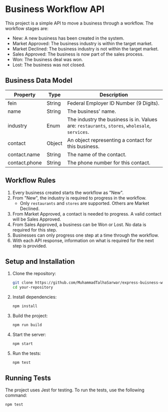 # Business Workflow API

This project is a simple API to move a business through a workflow. The workflow stages are:

- New: A new business has been created in the system.
- Market Approved: The business industry is within the target market.
- Market Declined: The business industry is not within the target market.
- Sales Approved: The business is now part of the sales process.
- Won: The business deal was won.
- Lost: The business was not closed.

## Business Data Model

| Property     | Type   | Description                                               |
|--------------|--------|-----------------------------------------------------------|
| fein         | String | Federal Employer ID Number (9 Digits).                    |
| name         | String | The business' name.                                       |
| industry     | Enum   | The industry the business is in. Values are: `restaurants`, `stores`, `wholesale`, `services`. |
| contact      | Object | An object representing a contact for this business.       |
| contact.name | String | The name of the contact.                                  |
| contact.phone| String | The phone number for this contact.                        |

## Workflow Rules

1. Every business created starts the workflow as "New".
2. From "New", the industry is required to progress in the workflow.
   - Only `restaurants` and `stores` are supported. Others are Market Declined.
3. From Market Approved, a contact is needed to progress. A valid contact will be Sales Approved.
4. From Sales Approved, a business can be Won or Lost. No data is required for this step.
5. Businesses can only progress one step at a time through the workflow.
6. With each API response, information on what is required for the next step is provided.


## Setup and Installation

1. Clone the repository:
    ```bash
    git clone https://github.com/MuhammadTalhaSarwar/express-buisness-workflow.git
    cd your-repository
    ```

2. Install dependencies:
    ```bash
    npm install
    ```

3. Build the project:
    ```bash
    npm run build
    ```

4. Start the server:
    ```bash
    npm start
    ```

5. Run the tests:
    ```bash
    npm test
    ```

## Running Tests

The project uses Jest for testing. To run the tests, use the following command:

```bash
npm test
```